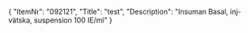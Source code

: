 {
  "ItemNr": "092121",
  "Title": "test",
  "Description": "Insuman Basal, inj-vätska, suspension 100 IE/ml"
}